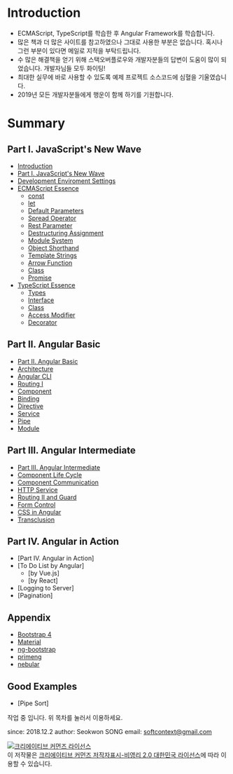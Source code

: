 # Introduction

* ECMAScript, TypeScript를 학습한 후 Angular Framework를 학습합니다. 
* 많은 책과 더 많은 사이트를 참고하였으나 그대로 사용한 부분은 없습니다. 혹시나 그런 부분이 있다면 메일로 지적을 부탁드립니다.
* 수 많은 해결책을 얻기 위해 스택오버플로우와 개발자분들의 답변이 도움이 많이 되었습니다. 개발자님들 모두 화이팅!
* 최대한 실무에 바로 사용할 수 있도록 예제 프로젝트 소스코드에 심혈을 기울였습니다.
* 2019년 모든 개발자분들에게 행운이 함께 하기를 기원합니다.

# Summary

## Part Ⅰ. JavaScript's New Wave
* [Introduction](README.md)
* [Part Ⅰ. JavaScript's New Wave](part1/README.md)
* [Development Enviroment Settings](part1/configuration.md)
* [ECMAScript Essence](part1/ecmascript.md)
    * [const](part1/ecma/const.md)
    * [let](part1/ecma/let.md)
    * [Default Parameters](part1/ecma/default-parameters.md)
    * [Spread Operator](part1/ecma/spread-operator.md)
    * [Rest Parameter](part1/ecma/rest-parameter.md)
    * [Destructuring Assignment](part1/ecma/destructuring-assignment.md)
    * [Module System](part1/ecma/module-system.md)
    * [Object Shorthand](part1/ecma/object-shorthand.md)
    * [Template Strings](part1/ecma/template-strings.md)
    * [Arrow Function](part1/ecma/arrow-function.md)
    * [Class](part1/ecma/class.md)
    * [Promise](part1/ecma/promise.md)
* [TypeScript Essence](part1/typescript.md)
    * [Types](part1/typescript/types.md)
    * [Interface](part1/typescript/interface.md)
    * [Class](part1/typescript/class.md)
    * [Access Modifier](part1/typescript/access-modifier.md)
    * [Decorator](part1/typescript/decorator.md)

## Part Ⅱ. Angular Basic
* [Part Ⅱ. Angular Basic](part2/README.md)
* [Architecture](part2/architecture.md)
* [Angular CLI](part2/angular-cli.md)
* [Routing Ⅰ](part2/routing-1.md)
* [Component](part2/component.md)
* [Binding](part2/binding.md)
* [Directive](part2/directive.md)
* [Service](part2/service.md)
* [Pipe](part2/pipe.md)
* [Module](part2/module.md)

## Part Ⅲ. Angular Intermediate
* [Part Ⅲ. Angular Intermediate](part3/README.md)
* [Component Life Cycle](part3/life-cycle.md)
* [Component Communication](part3/communication.md)
* [HTTP Service](part3/http.md)
* [Routing Ⅱ and Guard](part3/routing-2.md)
* [Form Control](part3/form-control.md)
* [CSS in Angular](part3/css-in-angular.md)
* [Transclusion](part3/transclusion.md)

## Part Ⅳ. Angular in Action
* [Part Ⅳ. Angular in Action]
* [To Do List by Angular]
    * [by Vue.js]
    * [by React]
* [Logging to Server]
* [Pagination]

## Appendix
* [Bootstrap 4](appendix/angular-bootstrap.md)
* [Material](appendix/angular-material.md)
* [ng-bootstrap](appendix/ng-bootstrap.md)
* [primeng](appendix/primeng.md)
* [nebular](appendix/nebular.md)

## Good Examples
* [Pipe Sort]

작업 중 입니다. 위 목차를 눌러서 이용하세요.

since: 2018.12.2
author: Seokwon SONG
email: softcontext@gmail.com

<a rel="license" href="http://creativecommons.org/licenses/by-nc/2.0/kr/"><img alt="크리에이티브 커먼즈 라이선스" style="border-width:0" src="https://i.creativecommons.org/l/by-nc/2.0/kr/88x31.png" /></a><br />이 저작물은 <a rel="license" href="http://creativecommons.org/licenses/by-nc/2.0/kr/">크리에이티브 커먼즈 저작자표시-비영리 2.0 대한민국 라이선스</a>에 따라 이용할 수 있습니다.
